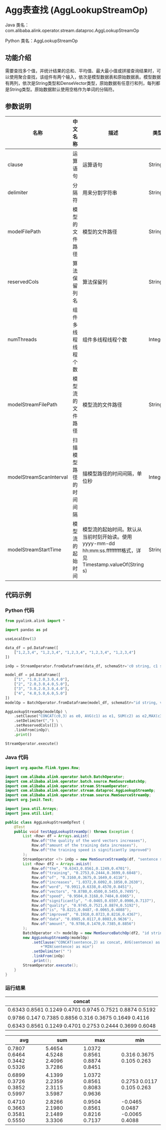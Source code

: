 # Agg表查找 (AggLookupStreamOp)
Java 类名：com.alibaba.alink.operator.stream.dataproc.AggLookupStreamOp

Python 类名：AggLookupStreamOp


## 功能介绍
需要查找多个值，并统计结果的总和、平均值、最大最小值或拼接查询结果时，可以使用聚合查找，该组件有两个输入，依次是模型数据表和原始数据表。模型数据有两列，依次是String类型和DenseVector类型，原始数据有任意行和列，每列都是String类型。原始数据默认使用空格作为单词的分隔符。

## 参数说明

| 名称 | 中文名称 | 描述 | 类型 | 是否必须？ | 取值范围 | 默认值 |
| --- | --- | --- | --- | --- | --- | --- |
| clause | 运算语句 | 运算语句 | String | ✓ |  |  |
| delimiter | 分隔符 | 用来分割字符串 | String |  |  | " " |
| modelFilePath | 模型的文件路径 | 模型的文件路径 | String |  |  | null |
| reservedCols | 算法保留列名 | 算法保留列 | String[] |  |  | null |
| numThreads | 组件多线程线程个数 | 组件多线程线程个数 | Integer |  |  | 1 |
| modelStreamFilePath | 模型流的文件路径 | 模型流的文件路径 | String |  |  | null |
| modelStreamScanInterval | 扫描模型路径的时间间隔 | 描模型路径的时间间隔，单位秒 | Integer |  |  | 10 |
| modelStreamStartTime | 模型流的起始时间 | 模型流的起始时间。默认从当前时刻开始读。使用yyyy-mm-dd hh:mm:ss.fffffffff格式，详见Timestamp.valueOf(String s) | String |  |  | null |


## 代码示例
### Python 代码
```python
from pyalink.alink import *

import pandas as pd

useLocalEnv(1)

data_df = pd.DataFrame([
    ["1,2,3,4", "1,2,3,4", "1,2,3,4", "1,2,3,4", "1,2,3,4"]
])

inOp = StreamOperator.fromDataframe(data_df, schemaStr='c0 string, c1 string, c2 string, c3 string, c4 string')

model_df = pd.DataFrame([
    ["1", "1.0,2.0,3.0,4.0"], 
    ["2", "2.0,3.0,4.0,5.0"], 
    ["3", "3.0,2.0,3.0,4.0"],
    ["4", "4.0,5.0,6.0,5.0"]
])
modelOp = BatchOperator.fromDataframe(model_df, schemaStr="id string, vec string")

AggLookupStreamOp(modelOp) \
    .setClause("CONCAT(c0,3) as e0, AVG(c1) as e1, SUM(c2) as e2,MAX(c3) as e3,MIN(c4) as e4") \
    .setDelimiter(",") \
    .setReservedCols([]) \
    .linkFrom(inOp)\
    .print()

StreamOperator.execute()
```
### Java 代码
```java
import org.apache.flink.types.Row;

import com.alibaba.alink.operator.batch.BatchOperator;
import com.alibaba.alink.operator.batch.source.MemSourceBatchOp;
import com.alibaba.alink.operator.stream.StreamOperator;
import com.alibaba.alink.operator.stream.dataproc.AggLookupStreamOp;
import com.alibaba.alink.operator.stream.source.MemSourceStreamOp;
import org.junit.Test;

import java.util.Arrays;
import java.util.List;

public class AggLookupStreamOpTest { 
    @Test
    public void testAggLookupStreamOp() throws Exception { 
        List <Row> df = Arrays.asList(
            Row.of("the quality of the word vectors increases"),
            Row.of("amount of the training data increases"),
            Row.of("the training speed is significantly improved")
        );
        StreamOperator <?> inOp = new MemSourceStreamOp(df, "sentence string");
        List <Row> df2 = Arrays.asList(
            Row.of("the", "0.6343,0.8561,0.1249,0.4701"),
            Row.of("training", "0.2753,0.2444,0.3699,0.6048"),
            Row.of("of", "0.3160,0.3675,0.1649,0.4116"),
            Row.of("increases", "1.0372,0.6092,0.1050,0.2630"),
            Row.of("word", "0.9911,0.6338,0.4570,0.8451"),
            Row.of("vectors", "0.8780,0.4500,0.5455,0.7495"),
            Row.of("speed", "0.9504,0.3168,0.7484,0.6965"),
            Row.of("significantly", "-0.0465,0.6597,0.0906,0.7137"),
            Row.of("quality", "0.9745,0.7521,0.8874,0.5192"),
            Row.of("is", "0.8221,0.0487,-0.0065,0.4088"),
            Row.of("improved", "0.1910,0.0723,0.8216,0.4367"),
            Row.of("data", "0.8985,0.0117,0.8083,0.9636"),
            Row.of("amount", "0.9786,0.1470,0.7385,0.8856")
        );
        BatchOperator <?> modelOp = new MemSourceBatchOp(df2, "id string, vec string");
        new AggLookupStreamOp(modelOp)
    	    .setClause("CONCAT(sentence,2) as concat, AVG(sentence) as avg, SUM(sentence) as sum,MAX(sentence) as max,"
                +"MIN(sentence) as min")
            .setDelimiter(" ")
            .linkFrom(inOp)
            .print();
        StreamOperator.execute(); 
    }
}
```
    
### 运行结果

|concat|
|---|
|0.6343 0.8561 0.1249 0.4701 0.9745 0.7521 0.8874 0.5192|
|0.9786 0.147 0.7385 0.8856 0.316 0.3675 0.1649 0.4116|
|0.6343 0.8561 0.1249 0.4701 0.2753 0.2444 0.3699 0.6048|

avg|sum|max|min
---|---|---|---
0.7807 0.6464 0.3442 0.5326|5.4654 4.5248 2.4096 3.7286|1.0372 0.8561 0.8874 0.8451|0.316 0.3675 0.105 0.263
0.6899 0.3726 0.3852 0.5997|4.1399 2.2359 2.3115 3.5987|1.0372 0.8561 0.8083 0.9636|0.2753 0.0117 0.105 0.263
0.4710 0.3663 0.3581 0.5550|2.8266 2.1980 2.1489 3.3306|0.9504 0.8561 0.8216 0.7137|-0.0465 0.0487 -0.0065 0.4088
